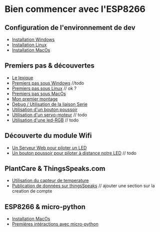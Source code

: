 Bien commencer avec l'ESP8266
=============================

Configuration de l'environnement de dev
----------------------------------------

- [Installation Windows](docs/install-win.md)
- [Installation Linux](docs/install-ubuntu.md)
- [Installation MacOs](docs/install-macos.md)

Premiers pas & découvertes
--------------------------

- [Le lexique](docs/lexique.md)
- [Premiers pas sous Windows](docs/first_step-windows.md) //todo
- [Premiers pas sous Linux](docs/first_step-linux.md) // ok ?
- [Premiers pas sous MacOs](docs/first_step-macos.md)
- [Mon premier montage](arduino/blink-led/README.md)
- [Debug / Utilisation de la liaison Serie](arduino/Serial/readme.md)
- [Utilisation d'un bouton poussoir](arduino/push-button/README.md)
- [Utilisation d'un servo-moteur](arduino/servo-motor/README.md) // todo
- [Utilisation d'une led-RGB](arduino/servo-motor/README.md) // todo

Découverte du module Wifi
-------------------------

- [Un Serveur Web pour piloter un LED](arduino/simple-led-server/README.md)
- [Un bouton poussoir pour piloter à distance notre LED](arduino/push-button-client/README.md) // todo

PlantCare & ThingsSpeaks.com
----------------------------

- [Utilisation du capteur de temperature](arduino/temperature-sensor/README.md)
- [Publication de données sur thingsSpeaks](arduino/plantcare-thingsspeaks/README.md) // ajouter une section sur la creation de compte

ESP8266 & micro-python
----------------------

- [Installation MacOs](docs/install-micropython-macos.md)
- [Premières intéractions avec micro-python](microPython/readme.md)
